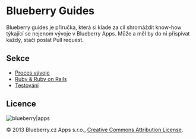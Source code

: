# Blueberry Guides

Blueberry guides je přiručka, která si klade za cíl shromáždit know-how 
týkající se nejenom vývoje v Blueberry Apps. Může a měl by do ní 
přispívat každý, stačí poslat Pull request.


## Sekce

* [Proces vývoje](dev-process.md)
* [Ruby & Ruby on Rails](ruby-development.md)
* [Testování](testing.md)

## Licence

![blueberry|apps](http://www.blueberryapps.com/themes/51f283baee19962c57000003/images/logo.png)

© 2013 Blueberry.cz Apps s.r.o., [Creative Commons Attribution 
License](http://creativecommons.org/licenses/by/3.0/).

